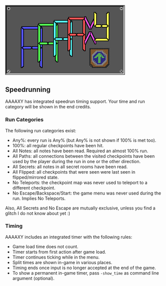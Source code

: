 ## ![AAAAXY](logo.png)

## Speedrunning

AAAAXY has integrated speedrun timing support. Your time and run
category will be shown in the end credits.

### Run Categories

The following run categories exist:

  - Any%: every run is Any% (but Any% is not shown if 100% is met too).
  - 100%: all regular checkpoints have been hit.
  - All Notes: all notes have been read. Required an almost 100% run.
  - All Paths: all connections between the visited checkpoints have been
    used by the player during the run in one or the other direction.
  - All Secrets: all notes in all secret rooms have been read.
  - All Flipped: all checkpoints that were seen were last seen in
    flipped/mirrored state.
  - No Teleports: the checkpoint map was never used to teleport to a
    different checkpoint.
  - No Escape/Backspace/Start: the game menu was never used during the
    run. Implies No Teleports.

Also, All Secrets and No Escape are mutually exclusive, unless you find
a glitch I do not know about yet :)

### Timing

AAAAXY includes an integrated timer with the following rules:

  - Game load time does not count.
  - Timer starts from first action after game load.
  - Timer continues ticking while in the menu.
  - Split times are shown in-game in various places.
  - Timing ends once input is no longer accepted at the end of the game.
  - To show a permanent in-game timer, pass `-show_time` as command line
    argument (optional).
